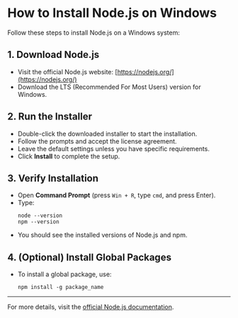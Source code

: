 # How to Install Node.js on Windows

Follow these steps to install Node.js on a Windows system:

## 1. Download Node.js
- Visit the official Node.js website: [https://nodejs.org/](https://nodejs.org/)
- Download the LTS (Recommended For Most Users) version for Windows.

## 2. Run the Installer
- Double-click the downloaded installer to start the installation.
- Follow the prompts and accept the license agreement.
- Leave the default settings unless you have specific requirements.
- Click **Install** to complete the setup.

## 3. Verify Installation
- Open **Command Prompt** (press `Win + R`, type `cmd`, and press Enter).
- Type:
  ```
  node --version
  npm --version
  ```
- You should see the installed versions of Node.js and npm.

## 4. (Optional) Install Global Packages
- To install a global package, use:
  ```
  npm install -g package_name
  ```

---
For more details, visit the [official Node.js documentation](https://nodejs.org/en/docs/).
